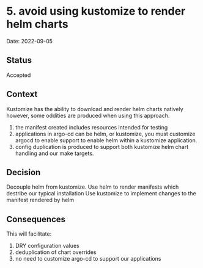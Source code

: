 # 5. avoid using kustomize to render helm charts

Date: 2022-09-05

## Status

Accepted

## Context

Kustomize has the ability to download and render helm charts natively
however, some oddities are produced when using this approach.

1. the manifest created includes resources intended for testing
1. applications in argo-cd can be helm, or kustomize, you must customize argocd to enable support to enable helm within a kustomize application.
1. config duplication is produced to support both kustomize helm chart handling and our make targets.

## Decision

Decouple helm from kustomize.
Use helm to render manifests which destribe our typical installation
Use kustomize to implement changes to the manifest rendered by helm

## Consequences

This will facilitate:
1. DRY configuration values
1. deduplication of chart overrides
1. no need to customize argo-cd to support our applications
